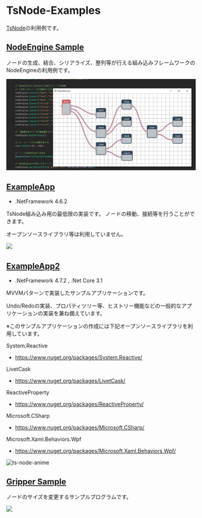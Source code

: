 # TsNode-Examples

[TsNode](https://github.com/p4j4dyxcry/TsNode)の利用例です。

## [NodeEngine Sample](https://github.com/p4j4dyxcry/TsNode-Examples/tree/master/Example-NodeEngine)
ノードの生成、結合、シリアライズ、整列等が行える組み込みフレームワークのNodeEngineの利用例です。

![](https://github.com/p4j4dyxcry/TsNode-Examples/blob/master/ScreenShots/node-engine.png)

## [ExampleApp](https://github.com/p4j4dyxcry/TsNode-Examples/tree/master/ExampleApp)
- .NetFramework 4.6.2

TsNode組み込み用の最低限の実装です。
ノードの移動、接続等を行うことができます。

オープンソースライブラリ等は利用していません。

![](https://cdn-ak.f.st-hatena.com/images/fotolife/a/at12k313/20200312/20200312014138.png)


## [ExampleApp2](https://github.com/p4j4dyxcry/TsNode-Examples/tree/master/ExampleApp2)
- .NetFramework 4.7.2 , .Net Core 3.1

MVVMパターンで実装したサンプルアプリケーションです。

Undo/Redoの実装、プロパティツリー等、ヒストリー機能などの一般的なアプリケーションの実装を兼ね備えています。

※このサンプルアプリケーションの作成には下記オープンソースライブラリを利用しています。

System.Reactive
- https://www.nuget.org/packages/System.Reactive/

LivetCask
- https://www.nuget.org/packages/LivetCask/

ReactiveProperty
- https://www.nuget.org/packages/ReactiveProperty/

Microsoft.CSharp
- https://www.nuget.org/packages/Microsoft.CSharp/

Microsoft.Xaml.Behaviors.Wpf
- https://www.nuget.org/packages/Microsoft.Xaml.Behaviors.Wpf/


![ts-node-anime](https://user-images.githubusercontent.com/11988607/56496933-6e9e0580-6536-11e9-8a80-967e5dcdc8a6.gif)

## [Gripper Sample](https://github.com/p4j4dyxcry/TsNode-Examples/tree/master/Example-Node-Size-Changed)
ノードのサイズを変更するサンプルプログラムです。

![](https://github.com/p4j4dyxcry/TsNode-Examples/blob/master/ScreenShots/gripper.gif)
